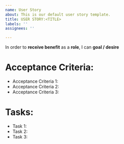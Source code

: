 ```yaml
---
name: User Story
about: This is our default user story template.
title: USER STORY:<TITLE>
labels: ''
assignees: ''

---
```


In order to **receive benefit** as a **role**, I can **goal / desire**
# Acceptance Criteria:
* Acceptance Criteria 1:
* Acceptance Criteria 2:
* Acceptance Criteria 3:
# Tasks:
* Task 1:
* Task 2:
* Task 3:
